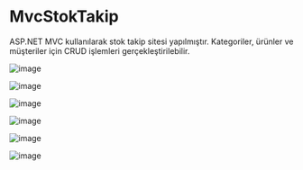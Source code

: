 # MvcStokTakip

ASP.NET MVC kullanılarak stok takip sitesi yapılmıştır.
Kategoriler, ürünler ve müşteriler için CRUD işlemleri gerçekleştirilebilir.

![image](https://github.com/SelcukKoseoglu/MvcStokTakip/assets/88780350/627a526e-e56a-4dcf-931b-9380248f3b05)

![image](https://github.com/SelcukKoseoglu/MvcStokTakip/assets/88780350/8c0b5fc7-77a3-4447-8425-8d80dc2d4d8a)

![image](https://github.com/SelcukKoseoglu/MvcStokTakip/assets/88780350/84c472ed-1f76-4325-a444-2d72828714c6)

![image](https://github.com/SelcukKoseoglu/MvcStokTakip/assets/88780350/e27d7697-813b-4656-b064-e784eee8677b)

![image](https://github.com/SelcukKoseoglu/MvcStokTakip/assets/88780350/b6d1ac79-542b-42ea-92b3-19867244015b)


![image](https://github.com/SelcukKoseoglu/MvcStokTakip/assets/88780350/35c43a39-adab-4332-8549-0790a0a3a51f)
